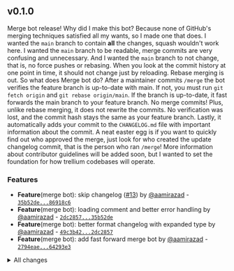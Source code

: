 ## v0.1.0

Merge bot release! Why did I make this bot? Because none of GitHub's merging techniques satisfied all my wants, so I made one that does. I wanted the `main` branch to contain **all** the changes, squash wouldn't work here. I wanted the `main` branch to be readable, merge commits are very confusing and unnecessary. And I wanted the `main` branch to not change, that is, no force pushes or rebasing. When you look at the commit history at one point in time, it should not change just by reloading. Rebase merging is out. So what does Merge bot do? After a maintainer commits `/merge` the bot verifies the feature branch is up-to-date with main. If not, you must run `git fetch origin` and `git rebase origin/main`. If the branch is up-to-date, it fast forwards the main branch to your feature branch. No merge commits! Plus, unlike rebase merging, it does not rewrite the commits. No verification was lost, and the commit hash stays the same as your feature branch. Lastly, it automatically adds your commit to the `CHANGELOG.md` file with important information about the commit. A neat easter egg is if you want to quickly find out who approved the merge, just look for who created the update changelog commit, that is the person who ran `/merge`! More information about contributor guidelines will be added soon, but I wanted to set the foundation for how trellium codebases will operate.

### Features

- **Feature**(merge bot): skip changelog ([#13](https://github.com/aamirazad/trellium.org/pull/13)) by [@aamirazad](https://github.com/aamirazad) - [`35b52de...86918c6`](https://github.com/aamirazad/trellium.org/compare/35b52de...86918c6)
- **Feature**(merge bot): loading comment and better error handling by [@aamirazad](https://github.com/aamirazad) - [`2dc2857...35b52de`](https://github.com/aamirazad/trellium.org/compare/2dc28573a13fdf4a257c17a06eeb7a5fd1503824...35b52deb2f5c0ce4b0cd9796a450bd07d9b86471)
- **Feature**(merge bot): better format changelog with expanded type by [@aamirazad](https://github.com/aamirazad) - [`49c3b42...2dc2857`](https://github.com/aamirazad/trellium.org/compare/49c3b42426aa7dd4b20abe783f0e387dcaf2650c...2dc28573a13fdf4a257c17a06eeb7a5fd1503824)
- **Feature**(merge bot): add fast forward merge bot by [@aamirazad](https://github.com/aamirazad) - [`2794eae...64293e3`](https://github.com/aamirazad/trellium.org/compare/2794eae24bdcaa01788ff2fc98343f68ce24ef01...64293e32bd2741e2e3f6e8c2a08f8e0b801cc5f6)

<details>
<summary>All changes</summary>

- **Feature**(merge bot): skip changelog ([#13](https://github.com/aamirazad/trellium.org/pull/13)) by [@aamirazad](https://github.com/aamirazad) - [`35b52de...86918c6`](https://github.com/aamirazad/trellium.org/compare/35b52de...86918c6)
- **Feature**(merge bot): loading comment and better error handling by [@aamirazad](https://github.com/aamirazad) - [`2dc2857...35b52de`](https://github.com/aamirazad/trellium.org/compare/2dc28573a13fdf4a257c17a06eeb7a5fd1503824...35b52deb2f5c0ce4b0cd9796a450bd07d9b86471)
- **Feature**(merge bot): better format changelog with expanded type by [@aamirazad](https://github.com/aamirazad) - [`49c3b42...2dc2857`](https://github.com/aamirazad/trellium.org/compare/49c3b42426aa7dd4b20abe783f0e387dcaf2650c...2dc28573a13fdf4a257c17a06eeb7a5fd1503824)
- **Chore**(docs): structure changelog list without extra whitespace ([#10](https://github.com/aamirazad/trellium.org/pull/10)) by [@aamirazad](https://github.com/aamirazad) - [`c89ea46...fa2ce81`](https://github.com/aamirazad/trellium.org/compare/c89ea46e5fc3938748c9fa374461cd8e7cf89803...fa2ce810059ade7e5f783eed2c4503321c792201)
- **Fix**(merge bot): remove extra new line in changelog list by [@aamirazad](https://github.com/aamirazad) - [`3aba884...c89ea46`](https://github.com/aamirazad/trellium.org/compare/3aba884c812677793ade46be0bf187d2702c5943...c89ea46e5fc3938748c9fa374461cd8e7cf89803)
- **Feature**(merge bot): more explicit changelog linking ([#9](https://github.com/aamirazad/trellium.org/pull/9)) by [@aamirazad](https://github.com/aamirazad) - [`1f16b39...b3279e6`](https://github.com/aamirazad/trellium.org/compare/1f16b39d8e0ae641171e923b15f97affc687ca35...b3279e61b899b97cfa85dcf494c2beb6fcf3dc65)
- **Fix**(merge bot): don't say pr title in changelog commit by [@aamirazad](https://github.com/aamirazad) - [`4c21b2a...1f16b39`](https://github.com/aamirazad/trellium.org/compare/4c21b2a0e4e1a00ead641cf9e07544ba444c6105...1f16b39d8e0ae641171e923b15f97affc687ca35)
- **Chore**: start tracking merges in changelog ([#8](https://github.com/aamirazad/trellium.org/pull/8)) by [@aamirazad](https://github.com/aamirazad) - [`bd65b18...a8fb1c4`](https://github.com/aamirazad/trellium.org/compare/bd65b183b2c8e64fccd58803debfcd5b8a6ceeb4...a8fb1c4deb678185dad53d591099f3435be06b72)
- **Fix**(merge bot): logic, api, and variable changes by [@aamirazad](https://github.com/aamirazad) - [`71ca535...5bdb99b`](https://github.com/aamirazad/trellium.org/compare/71ca5350cd22ac5810a28c380b4a91fc75289893...5bdb99bbf302b1fa9afd10ecb6c880c18aed343c)
- **Feature**(merge bot): add fast forward merge bot by [@aamirazad](https://github.com/aamirazad) - [`2794eae...64293e3`](https://github.com/aamirazad/trellium.org/compare/2794eae24bdcaa01788ff2fc98343f68ce24ef01...64293e32bd2741e2e3f6e8c2a08f8e0b801cc5f6)

</details>
